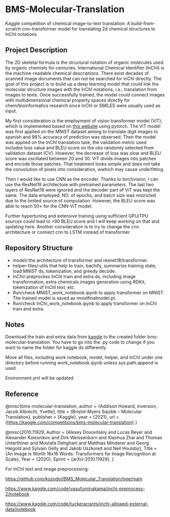 # BMS-Molecular-Translation
Kaggle competition of chemical image-to-text translation: A build-from-scratch cnn-transformer model for translating 2d chemical structures to InChI notations
## Project Description
The 2D skeletal formula is the structural notation of organic molecules used by organic chemists for centuries. International Chemical Identifier (InChI) is the machine-readable chemical descriptions. There exist decades of scanned image documents that can not be searched for InChI directly. The goal of this project is to build up a deep learning model that could link the molecular structure images with the InChI notations, i.e., translation from images to texts. Once successfully trained, the model could connect images with multidimensional chemical property spaces directly for chem/bioinformatics research since InChI or SMILES were usually used as input.

My first consideration is the employment of vision transformer model (ViT), which is implemented based on [this website](https://nlp.seas.harvard.edu/2018/04/03/attention.html) using pytorch. The ViT model was first applied on the MNIST dataset aiming to translate digit images to spanish and 98% accuracy of prediction was observed. Then the model was applied on the InChI translation task, the validation metric used includes loss value and BLEU score on the obs randomly selected from validation dataset (CV). However, the decrease of loss was slow and BLEU score was oscillated between 20 and 30. ViT divids images into patches and encode those patches. That treatment looks simple and does not take the convolution of pixels into consideration, wwhich may cause underfitting.

Then I would like to use CNN as the encoder. Thanks to torchvision, I can use the ResNet18 architecture with pretrained parameters. The last two layers of ResNet18 were ignored and the decoder part of ViT was kept the same. The data employed, NO. of epochs, and batch size was restricted due to the limited source of computation. However, the BLEU score was able to reach 50+ for the CNN-ViT model.

Further hypertuning and extensive training using sufficient GPU/TPU sources could lead to >90 BLEU score and I will keep working on that and updating here. Another consideration is to try to change the cnn architecture or connect cnn to LSTM instead of transformer.
## Repository Structure
* model/:the architecture of transformer and resnet18/transformer.
* helper-files/:utils that help to train, bachify, summarize training state, load MNIST ds, tokenization, and greedy decode.
* InChI/:preprocess InChI train and extra ds, including image transformation, extra chemicals images generation using RDKit, tokenization of InChI text, etc.
* Run/check MNIST_work_notebook.ipynb to apply transformer on MNIST. The trained model is saved as mnistfinalmodel.pt.
* Run/check InChI_work_notebook.ipynb to apply transformer on InChI train and extra.
## Notes
Download the train and extra data from [kaggle](https://www.kaggle.com/competitions/bms-molecular-translation) to the created folder bms-molecular-translation. You have to go into the .py code to change if you want to name the folder for kaggle ds differently.

Move all files, including work notebook, model, helper, and InChI under one directory before running work_notebook.ipynb unless sys.path.append is used.

Environment.yml will be updated.
## Reference
@misc{bms-molecular-translation,
    author = {Addison Howard, inversion, Jacob Albrecht, Yvette},
    title = {Bristol-Myers Squibb – Molecular Translation},
    publisher = {Kaggle},
    year = {2021},
    url = {https://kaggle.com/competitions/bms-molecular-translation}
}

@misc{2010.11929,
Author = {Alexey Dosovitskiy and Lucas Beyer and Alexander Kolesnikov and Dirk Weissenborn and Xiaohua Zhai and Thomas Unterthiner and Mostafa Dehghani and Matthias Minderer and Georg Heigold and Sylvain Gelly and Jakob Uszkoreit and Neil Houlsby},
Title = {An Image is Worth 16x16 Words: Transformers for Image Recognition at Scale},
Year = {2020},
Eprint = {arXiv:2010.11929},
}

For InChI text and image preprocessing:

https://github.com/kozodoi/BMS_Molecular_Translation/tree/main

https://www.kaggle.com/code/yasufuminakama/inchi-preprocess-2/notebook

https://www.kaggle.com/code/tuckerarrants/inchi-allowed-external-data/notebook
